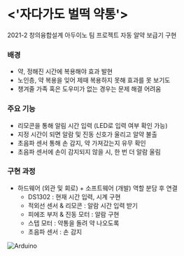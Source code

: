# <'자다가도 벌떡 약통'>

2021-2 창의융합설계 아두이노 팀 프로젝트
자동 알약 보급기 구현

### 배경
- 약, 정해진 시간에 복용해야 효과 발현
- 노인층, 약 복용을 잊어 제때 복용하지 못해 효과를 못 보기도
- 챙겨줄 가족 혹은 도우미가 없는 경우는 문제 해결 어려움

### 주요 기능
- 리모콘을 통해 알림 시간 입력 (LED로 입력 여부 확인 가능)
- 지정 시간이 되면 알람 및 진동 신호가 울리고 알약 불출
- 초음파 센서 통해 손 감지, 약 가져갔는지 유무 확인
- 초음파 센서에 손이 감지되지 않을 시, 한 번 더 알람 울림

### 구현 과정
- 하드웨어 (외관 및 회로) + 소프트웨어 (개발) 역할 분담 후 연결
    - DS1302 : 현재 시간 입력, 시계 구현
    - 적외선 센서 & 리모콘 : 알람 시간 입력 받기
    - 피에조 부저 & 진동 모터 : 알람 구현
    - 스텝 모터 : 약통을 돌려 약 나오도록
    - 초음파 센서 : 손 감지

![Arduino](https://img.shields.io/badge/-Arduino-00979D?style=for-the-badge&logo=Arduino&logoColor=white)
